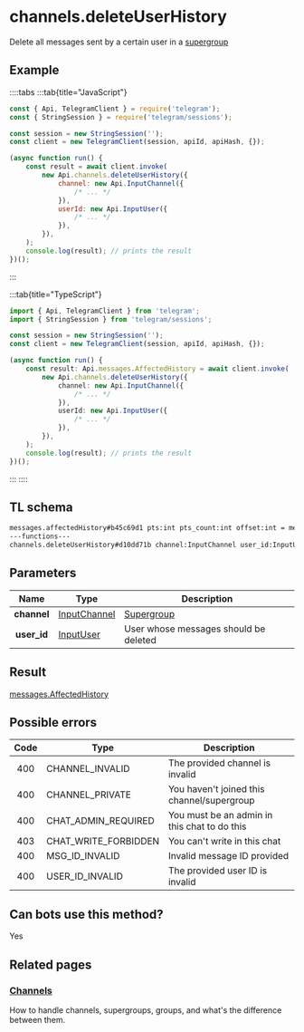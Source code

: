 # channels.deleteUserHistory

Delete all messages sent by a certain user in a [supergroup](https://core.telegram.org/api/channel)

## Example

::::tabs
:::tab{title="JavaScript"}

```js
const { Api, TelegramClient } = require('telegram');
const { StringSession } = require('telegram/sessions');

const session = new StringSession('');
const client = new TelegramClient(session, apiId, apiHash, {});

(async function run() {
    const result = await client.invoke(
        new Api.channels.deleteUserHistory({
            channel: new Api.InputChannel({
                /* ... */
            }),
            userId: new Api.InputUser({
                /* ... */
            }),
        }),
    );
    console.log(result); // prints the result
})();
```

:::

:::tab{title="TypeScript"}

```ts
import { Api, TelegramClient } from 'telegram';
import { StringSession } from 'telegram/sessions';

const session = new StringSession('');
const client = new TelegramClient(session, apiId, apiHash, {});

(async function run() {
    const result: Api.messages.AffectedHistory = await client.invoke(
        new Api.channels.deleteUserHistory({
            channel: new Api.InputChannel({
                /* ... */
            }),
            userId: new Api.InputUser({
                /* ... */
            }),
        }),
    );
    console.log(result); // prints the result
})();
```

:::
::::

## TL schema

```txt
messages.affectedHistory#b45c69d1 pts:int pts_count:int offset:int = messages.AffectedHistory;
---functions---
channels.deleteUserHistory#d10dd71b channel:InputChannel user_id:InputUser = messages.AffectedHistory;
```

## Parameters

|    Name     | Type                                                        | Description                                         |
| :---------: | ----------------------------------------------------------- | --------------------------------------------------- |
| **channel** | [InputChannel](https://core.telegram.org/type/InputChannel) | [Supergroup](https://core.telegram.org/api/channel) |
| **user_id** | [InputUser](https://core.telegram.org/type/InputUser)       | User whose messages should be deleted               |

## Result

[messages.AffectedHistory](https://core.telegram.org/type/messages.AffectedHistory)

## Possible errors

| Code | Type                 | Description                                  |
| :--: | -------------------- | -------------------------------------------- |
| 400  | CHANNEL_INVALID      | The provided channel is invalid              |
| 400  | CHANNEL_PRIVATE      | You haven't joined this channel/supergroup   |
| 400  | CHAT_ADMIN_REQUIRED  | You must be an admin in this chat to do this |
| 403  | CHAT_WRITE_FORBIDDEN | You can't write in this chat                 |
| 400  | MSG_ID_INVALID       | Invalid message ID provided                  |
| 400  | USER_ID_INVALID      | The provided user ID is invalid              |

## Can bots use this method?

Yes

## Related pages

### [Channels](https://core.telegram.org/api/channel)

How to handle channels, supergroups, groups, and what's the difference between them.
